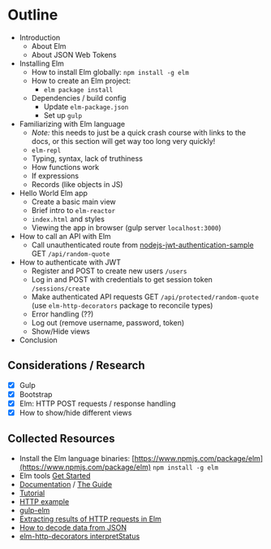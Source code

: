 # Outline

- Introduction
    - About Elm
    - About JSON Web Tokens
- Installing Elm
    - How to install Elm globally: `npm install -g elm`
    - How to create an Elm project: 
        - `elm package install`
    - Dependencies / build config
        - Update `elm-package.json`
        - Set up `gulp`
- Familiarizing with Elm language 
    - *Note:* this needs to just be a quick crash course with links to the docs, or this section will get way too long very quickly!
    - `elm-repl`
    - Typing, syntax, lack of truthiness
    - How functions work
    - If expressions
    - Records (like objects in JS)
- Hello World Elm app
    - Create a basic main view
    - Brief intro to `elm-reactor`
    - `index.html` and styles
    - Viewing the app in browser (gulp server `localhost:3000`)
- How to call an API with Elm
    - Call unauthenticated route from [nodejs-jwt-authentication-sample](https://github.com/auth0-blog/nodejs-jwt-authentication-sample) GET `/api/random-quote`
- How to authenticate with JWT
    - Register and POST to create new users `/users`
    - Log in and POST with credentials to get session token `/sessions/create`
    - Make authenticated API requests GET `/api/protected/random-quote` (use `elm-http-decorators` package to reconcile types)
    - Error handling (??)
    - Log out (remove username, password, token)
    - Show/Hide views
- Conclusion

## Considerations / Research

- [x] Gulp
- [x] Bootstrap
- [x] Elm: HTTP POST requests / response handling
- [x] How to show/hide different views

## Collected Resources

- Install the Elm language binaries: [https://www.npmjs.com/package/elm](https://www.npmjs.com/package/elm) `npm install -g elm`
- Elm tools [Get Started](http://elm-lang.org/get-started)
- [Documentation](http://elm-lang.org/docs) / [The Guide](http://guide.elm-lang.org/)
- [Tutorial](http://www.elm-tutorial.org/en)
- [HTTP example](http://elm-lang.org/examples/http)
- [gulp-elm](https://www.npmjs.com/package/gulp-elm)
- [Extracting results of HTTP requests in Elm](http://stackoverflow.com/questions/35028430/how-to-extract-the-results-of-http-requests-in-elm)
- [How to decode data from JSON](http://stackoverflow.com/questions/32575003/elm-how-to-decode-data-from-json-api)
- [elm-http-decorators interpretStatus](http://package.elm-lang.org/packages/rgrempel/elm-http-decorators/1.0.2/Http-Decorators#interpretStatus)